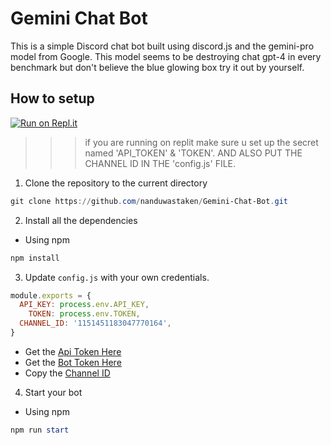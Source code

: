 # Gemini Chat Bot

This is a simple Discord chat bot built using discord.js and the gemini-pro model from Google. This model seems to be destroying chat gpt-4 in every benchmark but don't believe the blue glowing box try it out by yourself.


## How to setup

[![Run on Repl.it](https://repl.it/badge/github/NanduWasTaken/Gemini-Chat-Bot)](https://replit.com/@NanduWasTaken/Gemini-Discord-Chat-Bot?v=1)

>>> if you are running on replit make sure u set up the secret named 'API_TOKEN' & 'TOKEN'. AND ALSO PUT THE CHANNEL ID IN THE 'config.js' FILE.



1. Clone the repository to the current directory

```powershell
git clone https://github.com/nanduwastaken/Gemini-Chat-Bot.git
```

2. Install all the dependencies

- Using npm
```powershell
npm install
```

3. Update `config.js` with your own credentials.
```js
module.exports = {
  API_KEY: process.env.API_KEY,
 	TOKEN: process.env.TOKEN,
  CHANNEL_ID: '1151451183047770164',
}
```
- Get the [Api Token Here](https://makersuite.google.com/app/apikey)
- Get the [Bot Token Here](https://discord.com/developers/applications)
- Copy the [Channel ID](https://discord.com/app)

4. Start your bot

- Using npm
```powershell
npm run start
```


